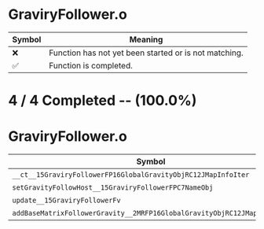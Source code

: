 # GraviryFollower.o
| Symbol | Meaning 
| ------------- | ------------- 
| :x: | Function has not yet been started or is not matching. 
| :white_check_mark: | Function is completed. 


# 4 / 4 Completed -- (100.0%)
# GraviryFollower.o
| Symbol | Decompiled? |
| ------------- | ------------- |
| `__ct__15GraviryFollowerFP16GlobalGravityObjRC12JMapInfoIter` | :white_check_mark: |
| `setGravityFollowHost__15GraviryFollowerFPC7NameObj` | :white_check_mark: |
| `update__15GraviryFollowerFv` | :white_check_mark: |
| `addBaseMatrixFollowerGravity__2MRFP16GlobalGravityObjRC12JMapInfoIter` | :white_check_mark: |
